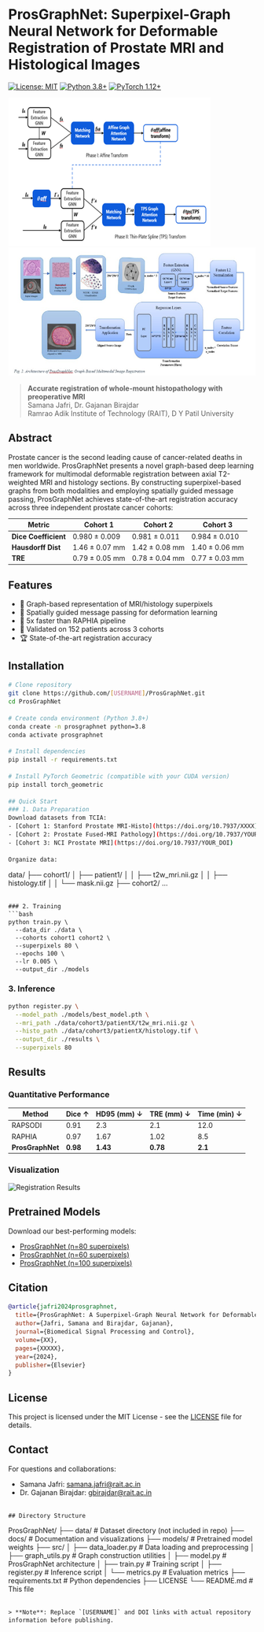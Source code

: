 # ProsGraphNet: Superpixel-Graph Neural Network for Deformable Registration of Prostate MRI and Histological Images

[![License: MIT](https://img.shields.io/badge/License-MIT-yellow.svg)](https://opensource.org/licenses/MIT)
[![Python 3.8+](https://img.shields.io/badge/python-3.8+-blue.svg)](https://www.python.org/downloads/)
[![PyTorch 1.12+](https://img.shields.io/badge/PyTorch-1.12+-red.svg)](https://pytorch.org/)

![](pictures/pipeline.png)
![ProsGraphNet Architecture](pictures/architecture.png)

> **Accurate registration of whole-mount histopathology with preoperative MRI**  
> Samana Jafri, Dr. Gajanan Birajdar  
> Ramrao Adik Institute of Technology (RAIT), D Y Patil University

## Abstract
Prostate cancer is the second leading cause of cancer-related deaths in men worldwide. ProsGraphNet presents a novel graph-based deep learning framework for multimodal deformable registration between axial T2-weighted MRI and histology sections. By constructing superpixel-based graphs from both modalities and employing spatially guided message passing, ProsGraphNet achieves state-of-the-art registration accuracy across three independent prostate cancer cohorts:

| Metric              | Cohort 1     | Cohort 2     | Cohort 3     |
|---------------------|--------------|--------------|--------------|
| **Dice Coefficient** | 0.980 ± 0.009 | 0.981 ± 0.011 | 0.984 ± 0.010 |
| **Hausdorff Dist**   | 1.46 ± 0.07 mm | 1.42 ± 0.08 mm | 1.40 ± 0.06 mm |
| **TRE**             | 0.79 ± 0.05 mm | 0.78 ± 0.04 mm | 0.77 ± 0.03 mm |

## Features
- 🧠 Graph-based representation of MRI/histology superpixels
- 🔗 Spatially guided message passing for deformation learning
- 🚀 5x faster than RAPHIA pipeline
- 🧪 Validated on 152 patients across 3 cohorts
- 🏆 State-of-the-art registration accuracy

## Installation
```bash
# Clone repository
git clone https://github.com/[USERNAME]/ProsGraphNet.git
cd ProsGraphNet

# Create conda environment (Python 3.8+)
conda create -n prosgraphnet python=3.8
conda activate prosgraphnet

# Install dependencies
pip install -r requirements.txt

# Install PyTorch Geometric (compatible with your CUDA version)
pip install torch_geometric

## Quick Start
### 1. Data Preparation
Download datasets from TCIA:
- [Cohort 1: Stanford Prostate MRI-Histo](https://doi.org/10.7937/XXXX)
- [Cohort 2: Prostate Fused-MRI Pathology](https://doi.org/10.7937/YOUR_DOI)
- [Cohort 3: NCI Prostate MRI](https://doi.org/10.7937/YOUR_DOI)

Organize data:
```
data/
├── cohort1/
│   ├── patient1/
│   │   ├── t2w_mri.nii.gz
│   │   ├── histology.tif
│   │   └── mask.nii.gz
├── cohort2/
...
```

### 2. Training
```bash
python train.py \
  --data_dir ./data \
  --cohorts cohort1 cohort2 \
  --superpixels 80 \
  --epochs 100 \
  --lr 0.005 \
  --output_dir ./models
```

### 3. Inference
```bash
python register.py \
  --model_path ./models/best_model.pth \
  --mri_path ./data/cohort3/patientX/t2w_mri.nii.gz \
  --histo_path ./data/cohort3/patientX/histology.tif \
  --output_dir ./results \
  --superpixels 80
```

## Results
### Quantitative Performance
| Method       | Dice ↑ | HD95 (mm) ↓ | TRE (mm) ↓ | Time (min) ↓ |
|--------------|--------|-------------|------------|--------------|
| RAPSODI      | 0.91   | 2.3         | 2.1        | 12.0         |
| RAPHIA       | 0.97   | 1.67        | 1.02       | 8.5          |
| **ProsGraphNet** | **0.98** | **1.43**    | **0.78**   | **2.1**      |

### Visualization
![Registration Results](docs/results_grid.png)

## Pretrained Models
Download our best-performing models:
- [ProsGraphNet (n=80 superpixels)](https://drive.google.com/your-model-link)
- [ProsGraphNet (n=60 superpixels)](https://drive.google.com/your-model-link)
- [ProsGraphNet (n=100 superpixels)](https://drive.google.com/your-model-link)

## Citation
```bibtex
@article{jafri2024prosgraphnet,
  title={ProsGraphNet: A Superpixel-Graph Neural Network for Deformable Registration of Prostate MRI and Histological Images},
  author={Jafri, Samana and Birajdar, Gajanan},
  journal={Biomedical Signal Processing and Control},
  volume={XX},
  pages={XXXXX},
  year={2024},
  publisher={Elsevier}
}
```

## License
This project is licensed under the MIT License - see the [LICENSE](LICENSE) file for details.

## Contact
For questions and collaborations:
- Samana Jafri: samana.jafri@rait.ac.in
- Dr. Gajanan Birajdar: gbirajdar@rait.ac.in
```

## Directory Structure
```
ProsGraphNet/
├── data/                   # Dataset directory (not included in repo)
├── docs/                   # Documentation and visualizations
├── models/                 # Pretrained model weights
├── src/
│   ├── data_loader.py      # Data loading and preprocessing
│   ├── graph_utils.py      # Graph construction utilities
│   ├── model.py            # ProsGraphNet architecture
│   ├── train.py            # Training script
│   ├── register.py         # Inference script
│   └── metrics.py          # Evaluation metrics
├── requirements.txt        # Python dependencies
├── LICENSE
└── README.md               # This file
```

> **Note**: Replace `[USERNAME]` and DOI links with actual repository information before publishing.